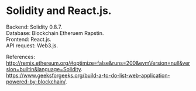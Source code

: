 # Solidity and React.js. 
Backend: Solidity 0.8.7.   
Database: Blockchain Etheruem Rapstin.   
Frontend: React.js.   
API request: Web3.js.   

References:  
http://remix.ethereum.org/#optimize=false&runs=200&evmVersion=null&version=builtin&language=Solidity.   
https://www.geeksforgeeks.org/build-a-to-do-list-web-application-powered-by-blockchain/.  
